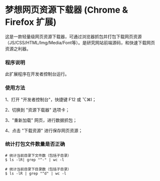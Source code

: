 # 梦想网页资源下载器 (Chrome & Firefox 扩展)
这是一款轻量级网页资源下载器，可通过浏览器抓包并打包下载网页资源（JS/CSS/HTML/Img/Media/Font等）。是研究网站前端源码，和快速下载网页资源之利器。

### 程序说明
此扩展程序在开发者控制台运行。

### 使用方法
1、打开 "开发者控制台"，快捷键 F12 或 ⌥⌘I；

2、切换到 "资源下载器" 选项卡；

3、"重新加载" 网页，进行数据抓包；

4、点击 "下载资源" 进行保存网页资源；

### 统计打包文件数量是否正确
```shell script
# 统计当前目录下文件数（包括子目录）
$ ls -lR| grep "^-" | wc -l

# 统计当前目录下目录数（包括子目录）
$ ls -lR | grep "^d" | wc -l
```

